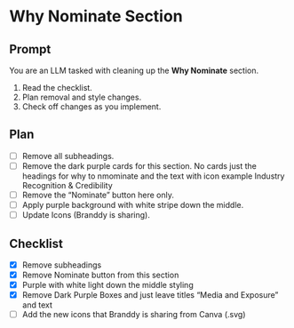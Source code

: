 <!-- file: 4_16_25_WhyNominate.md -->

# Why Nominate Section

## Prompt
You are an LLM tasked with cleaning up the **Why Nominate** section.  
1. Read the checklist.  
2. Plan removal and style changes.  
3. Check off changes as you implement.  

## Plan
- [ ] Remove all subheadings.  
- [ ] Remove the dark purple cards for this section. No cards just the headings for why to nmominate and the text with icon example Industry Recognition & Credibility
- [ ] Remove the “Nominate” button here only.  
- [ ] Apply purple background with white stripe down the middle.  
- [ ] Update Icons (Branddy is sharing).  

## Checklist
- [x] Remove subheadings  
- [x] Remove Nominate button from this section  
- [x] Purple with white light down the middle styling  
- [x] Remove Dark Purple Boxes and just leave titles “Media and Exposure” and text 
- [ ] Add the new icons that Branddy is sharing from Canva (.svg)  
